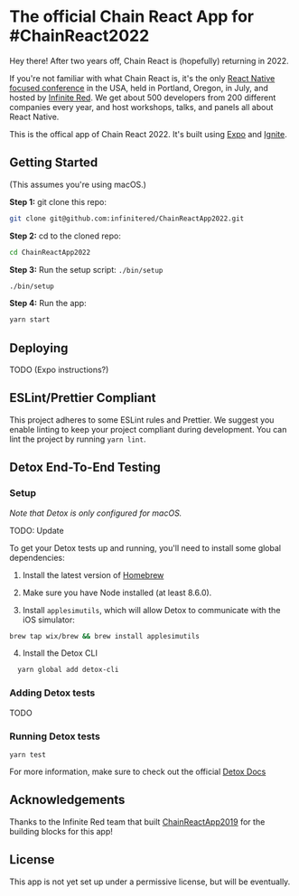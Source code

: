 # The official Chain React App for #ChainReact2022

Hey there! After two years off, Chain React is (hopefully) returning in 2022.

If you're not familiar with what Chain React is, it's the only [React Native focused conference](https://cr.infinite.red) in the USA, held in Portland, Oregon, in July, and hosted by [Infinite Red](https://infinite.red/). We get about 500 developers from 200 different companies every year, and host workshops, talks, and panels all about React Native.

This is the offical app of Chain React 2022. It's built using [Expo](https://expo.dev) and [Ignite](https://infinite.red/ignite).

## Getting Started

(This assumes you're using macOS.)

**Step 1:** git clone this repo:

```bash
git clone git@github.com:infinitered/ChainReactApp2022.git
```

**Step 2:** cd to the cloned repo:

```bash
cd ChainReactApp2022
```

**Step 3:** Run the setup script: `./bin/setup`

```bash
./bin/setup
```

**Step 4:** Run the app:

```bash
yarn start
```

## Deploying

TODO (Expo instructions?)

## ESLint/Prettier Compliant

This project adheres to some ESLint rules and Prettier. We suggest you enable linting to keep your project compliant during development. You can lint the project by running `yarn lint`.

## Detox End-To-End Testing

### Setup

_Note that Detox is only configured for macOS._

TODO: Update

To get your Detox tests up and running, you'll need to install some global dependencies:

1. Install the latest version of [Homebrew](https://brew.sh/)

2. Make sure you have Node installed (at least 8.6.0).

3. Install `applesimutils`, which will allow Detox to communicate with the iOS simulator:

```bash
brew tap wix/brew && brew install applesimutils
```

4. Install the Detox CLI

```bash
  yarn global add detox-cli
```

### Adding Detox tests

TODO

### Running Detox tests

```
yarn test
```

For more information, make sure to check out the official [Detox Docs](https://github.com/wix/Detox/blob/master/docs/README.md)

## Acknowledgements

Thanks to the Infinite Red team that built [ChainReactApp2019](https://github.com/infinitered/ChainReactApp2019) for the building blocks for this app!

## License

This app is not yet set up under a permissive license, but will be eventually.

